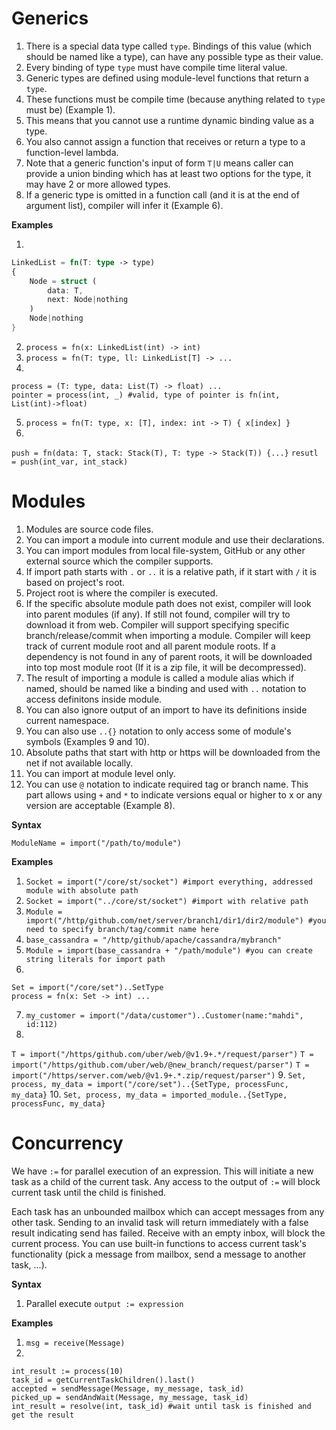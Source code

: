 # Generics

1. There is a special data type called `type`. Bindings of this value (which should be named like a type), can have any possible type as their value.
2. Every binding of type `type` must have compile time literal value.
3. Generic types are defined using module-level functions that return a `type`. 
4. These functions must be compile time (because anything related to `type` must be) (Example 1). 
5. This means that you cannot use a runtime dynamic binding value as a type.
6. You also cannot assign a function that receives or return a type to a function-level lambda.
7. Note that a generic function's input of form `T|U` means caller can provide a union binding which has at least two options for the type, it may have 2 or more allowed types.
8. If a generic type is omitted in a function call (and it is at the end of argument list), compiler will infer it (Example 6). 

**Examples**

1. 
```rust
LinkedList = fn(T: type -> type)
{
	Node = struct (
		data: T,
		next: Node|nothing
	)
	Node|nothing
}
```
2. `process = fn(x: LinkedList(int) -> int)`
3. `process = fn(T: type, ll: LinkedList[T] -> ...`
4. 
```
process = (T: type, data: List(T) -> float) ...
pointer = process(int, _) #valid, type of pointer is fn(int, List(int)->float)
```
5. `process = fn(T: type, x: [T], index: int -> T) { x[index] }`
6. 
`push = fn(data: T, stack: Stack(T), T: type -> Stack(T)) {...}`
`resutl = push(int_var, int_stack)`

# Modules

1. Modules are source code files. 
2. You can import a module into current module and use their declarations. 
3. You can import modules from local file-system, GitHub or any other external source which the compiler supports.
4. If import path starts with `.` or `..` it is a relative path, if it start with `/` it is based on project's root.
5. Project root is where the compiler is executed.
6. If the specific absolute module path does not exist, compiler will look into parent modules (if any). If still not found, compiler will try to download it from web. Compiler will support specifying specific branch/release/commit when importing a module. Compiler will keep track of current module root and all parent module roots. If a dependency is not found in any of parent roots, it will be downloaded into top most module root (If it is a zip file, it will be decompressed).
7. The result of importing a module is called a module alias which if named, should be named like a binding and used with `..` notation to access definitons inside module. 
8. You can also ignore output of an import to have its definitions inside current namespace. 
9. You can also use `..{}` notation to only access some of module's symbols (Examples 9 and 10).
10. Absolute paths that start with http or https will be downloaded from the net if not available locally.
11. You can import at module level only.
12. You can use `@` notation to indicate required tag or branch name. This part allows using `+` and `*` to indicate versions equal or higher to x or any version are acceptable (Example 8).

**Syntax**

`ModuleName = import("/path/to/module")`

**Examples**

1. `Socket = import("/core/st/socket") #import everything, addressed module with absolute path`
2. `Socket = import("../core/st/socket") #import with relative path`
3. `Module = import("/http/github.com/net/server/branch1/dir1/dir2/module") #you need to specify branch/tag/commit name here`
4. `base_cassandra = "/http/github/apache/cassandra/mybranch"`
5. `Module = import(base_cassandra + "/path/module") #you can create string literals for import path`
6.
```
Set = import("/core/set")..SetType
process = fn(x: Set -> int) ...
```
7. `my_customer = import("/data/customer")..Customer(name:"mahdi", id:112)`
8.
`T = import("/https/github.com/uber/web/@v1.9+.*/request/parser")`
`T = import("/https/github.com/uber/web/@new_branch/request/parser")`
`T = import("/https/server.com/web/@v1.9+.*.zip/request/parser")`
9. `Set, process, my_data = import("/core/set")..{SetType, processFunc, my_data}`
10. `Set, process, my_data = imported_module..{SetType, processFunc, my_data}`

# Concurrency

We have `:=` for parallel execution of an expression. This will initiate a new task as a child of the current task. Any access to the output of `:=` will block current task until the child is finished.

Each task has an unbounded mailbox which can accept messages from any other task. Sending to an invalid task will return immediately with a false result indicating send has failed. Receive with an empty inbox, will block the current process. You can use built-in functions to access current task's functionality (pick a message from mailbox, send a message to another task, ...).

**Syntax**

1. Parallel execute `output := expression` 

**Examples**

1. `msg = receive(Message)`
2.
```
int_result := process(10)
task_id = getCurrentTaskChildren().last()
accepted = sendMessage(Message, my_message, task_id)
picked_up = sendAndWait(Message, my_message, task_id)
int_result = resolve(int, task_id) #wait until task is finished and get the result
```

